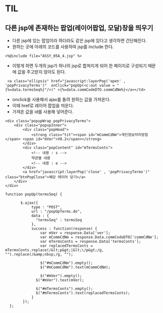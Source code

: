 # TIL

## 다른 jsp에 존재하는 팝업(레이어팝업, 모달)창을 띄우기
- 다른 jsp에 있는 팝업이라 하더라도 같은 jsp에 있다고 생각하면 간단해진다.
- 원하는 곳에 아래의 코드를 사용하여 jsp를 include 한다.
```
<%@include file="ASSY_05A_4.jsp" %>
```
- 이렇게 하면 두개의 jsp가 하나의 jsp로 합쳐지게 되어 한 페이지로 구성되기 때문에 값을 주고받지 않아도 된다.
```
 <a class="ellipsis" href="javascript:layerPop('open' , 'popPrivacyTerms')"  onClick="popUp(<c:out value = "{%=data.termsSeq%}"/>)" >{%=data.commCodeDTO.commCdNm%}</a></td>
```
- onclick을 사용해서 ajax를 돌려 원하는 값을 가져온다.
- 이때 href로 레이어 팝업을 띄운다.
- 가져온 값을 id를 사용해 넣어준다.
```
<div class="popupWrap popPrivacyTerms">
	<div class="popupInner">
		<div class="popHead">
			<strong class="tit"><span id="mCommCdNm">개인정보처리방침 </span> <span id="mVer">V0.2</span></strong> 
		</div>
		<div class="popContent" id="mTermsConts">
			<!-- 내용 : s -->
			약관별 내용
			<!-- 내용 : e -->
		</div>
		<a href="javascript:layerPop('close' , 'popPrivacyTerms')" class="btnPopClose">해당 레이어 닫기</a>
	</div>
</div>
```
```
function popUp(termsSeq) {
	   
 	   $.ajax({
	        type : "POST",
	        url : "/popUpTerms.do",
	        data : {
	          "termsSeq" : termsSeq
	        },
	        success : function(response) {
	            var mVer = response.Data['ver'];
	            var mCommCdNm = response.Data.commCodeDTO['commCdNm'];
	            var mTermsConts = response.Data['termsConts'];
	            var replacedTermsConts = mTermsConts.replace(/&lt;p&gt;|&lt;\/p&gt;/g, "").replace(/&amp;nbsp;/g, "");
	              
	            $("#mCommCdNm").empty();
	            $("#mCommCdNm").text(mCommCdNm);
	              
	            $("#mVer").empty();
              $("#mVer").text(mVer);
              
              $("#mTermsConts").empty();
              $("#mTermsConts").text(replacedTermsConts);
	        }
	    }); 
  }; 
```
